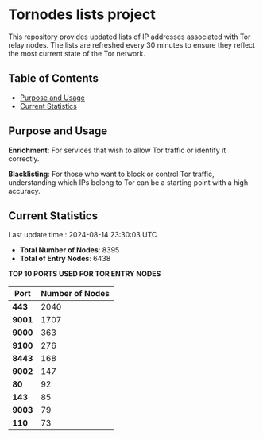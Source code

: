 # Tornodes lists project

This repository provides updated lists of IP addresses associated with Tor relay nodes. The lists are refreshed every 30 minutes to ensure they reflect the most current state of the Tor network.

## Table of Contents

- [Purpose and Usage](#purpose-and-usage)
- [Current Statistics](#current-statistics)


## Purpose and Usage

**Enrichment**: For services that wish to allow Tor traffic or identify it correctly.

**Blacklisting**: For those who want to block or control Tor traffic, understanding which IPs belong to Tor can be a starting point with a high accuracy.

## Current Statistics

Last update time : 2024-08-14 23:30:03 UTC

- **Total Number of Nodes**: 8395
- **Total of Entry Nodes**: 6438

**TOP 10 PORTS USED FOR TOR ENTRY NODES**

| **Port** | **Number of Nodes** |
|------|-----------------|
| **443**   | 2040  |
| **9001**   | 1707  |
| **9000**   | 363  |
| **9100**   | 276  |
| **8443**   | 168  |
| **9002**   | 147  |
| **80**   | 92  |
| **143**   | 85  |
| **9003**   | 79  |
| **110**   | 73  |

